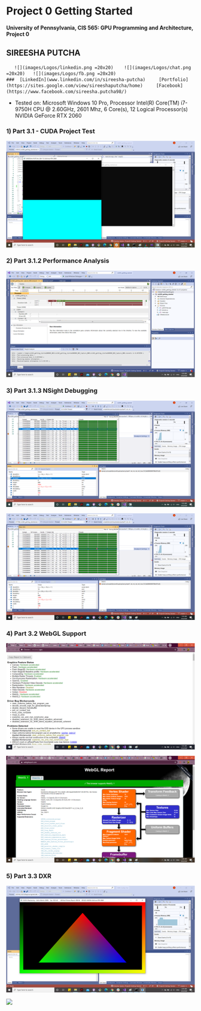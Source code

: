 Project 0 Getting Started
====================

**University of Pennsylvania, CIS 565: GPU Programming and Architecture, Project 0**

## SIREESHA PUTCHA 
       ![](images/Logos/linkedin.png =20x20)	![](images/Logos/chat.png =20x20)	![](images/Logos/fb.png =20x20)
	###  [LinkedIn](www.linkedin.com/in/sireesha-putcha)     [Portfolio](https://sites.google.com/view/sireeshaputcha/home)     [Facebook](https://www.facebook.com/sireesha.putcha98/)


* Tested on: Microsoft Windows 10 Pro, Processor	Intel(R) Core(TM) i7-9750H CPU @ 2.60GHz, 2601 Mhz, 6 Core(s), 12 Logical Processor(s) NVIDIA GeForce RTX 2060


### 1) Part 3.1 - CUDA Project Test 

![](images/initial.png)

### 2) Part 3.1.2 Performance Analysis 

![](images/performance_analysis.png)

### 3) Part 3.1.3 NSight Debugging 

![](images/NSightDebugInfo.png)

![](images/NSightDebugInfo2.png)


### 4) Part 3.2 WebGL Support 

![](images/webgl_support.png)

![](images/webgl_support1.png)

### 5) Part 3.3 DXR 
 
![](images/dxr_support.png)

![](images/changed_tri_color.png)